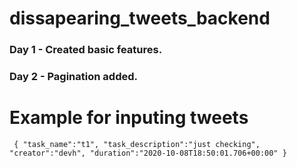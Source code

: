 # dissapearing_tweets_backend
### Day 1 - Created basic features.
### Day 2 - Pagination added.

# Example for inputing tweets
`
{
	"task_name":"t1",
	"task_description":"just checking",
	"creator":"devh",
	"duration":"2020-10-08T18:50:01.706+00:00"
}`
